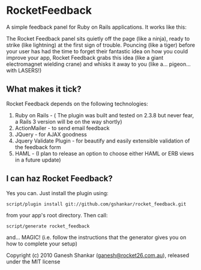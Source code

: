 RocketFeedback
==============

A simple feedback panel for Ruby on Rails applications. It works like this:

The Rocket Feedback panel sits quietly off the page (like a ninja), ready to strike (like lightning) at the first sign of trouble. Pouncing (like a tiger) before your user has had the time to forget their fantastic idea on how you could improve your app, Rocket Feedback grabs this idea (like a giant electromagnet wielding crane) and whisks it away to you (like a... pigeon... with LASERS!)


What makes it tick?
-------------------

Rocket Feedback depends on the following technologies:

1. Ruby on Rails - ( The plugin was built and tested on 2.3.8 but never fear, a Rails 3 version will be on the way shortly)
2. ActionMailer - to send email feedback
3. JQuery - for AJAX goodness
4. Jquery Validate Plugin - for beautify and easily extensible validation of the feedback form
5. HAML - (I plan to release an option to choose either HAML or ERB views in a future update)

I can haz Rocket Feedback?
--------------------------

Yes you can. Just install the plugin using:

`script/plugin install git://github.com/gshankar/rocket_feedback.git`

from your app's root directory. Then call: 

`script/generate rocket_feedback` 

and... MAGIC! (i.e. follow the instructions that the generator gives you on how to complete your setup)

Copyright (c) 2010 Ganesh Shankar (ganesh@rocket26.com.au), released under the MIT license

